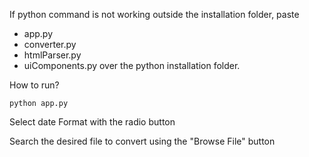 If python command is not working outside the installation folder, paste 
- app.py
- converter.py
- htmlParser.py
- uiComponents.py 
 over the python installation folder.

How to run?
```
python app.py
```

Select date Format with the radio button

Search the desired file to convert using the "Browse File" button